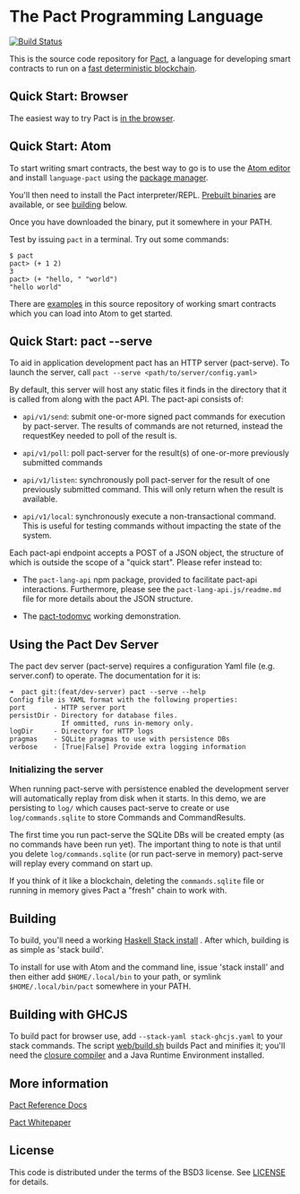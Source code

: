The Pact Programming Language
===

[![Build Status](https://travis-ci.org/kadena-io/pact.svg?branch=master)](https://travis-ci.org/kadena-io/pact)

This is the source code repository for [Pact](http://kadena.io/pact), a language for developing
smart contracts to run on a [fast deterministic blockchain](http://kadena.io).

Quick Start: Browser
---

The easiest way to try Pact is [in the browser](http://kadena.io/try-pact).

Quick Start: Atom
---

To start writing
smart contracts, the best way to go is to use the [Atom editor](https://atom.io) and install
`language-pact` using the [package manager](http://flight-manual.atom.io/using-atom/sections/atom-packages/).

You'll then need to install the Pact interpreter/REPL. [Prebuilt binaries](http://kadena.io/pact/downloads.html) are
available, or see [building](#Building) below.

Once you have downloaded the binary, put it somewhere in your PATH.

Test by issuing `pact` in a terminal. Try out some commands:

```
$ pact
pact> (+ 1 2)
3
pact> (+ "hello, " "world")
"hello world"
```

There are [examples](examples/) in this source repository of working smart contracts which you can load into Atom to get started.

Quick Start: pact --serve
---

To aid in application development pact has an HTTP server (pact-serve).
To launch the server, call `pact --serve <path/to/server/config.yaml>`

By default, this server will host any static files it finds in the directory that it is called from along with the pact API.
The pact-api consists of:

* `api/v1/send`: submit one-or-more signed pact commands for execution by pact-server. The results of commands are not returned, instead the requestKey needed to poll of the result is.

* `api/v1/poll`: poll pact-server for the result(s) of one-or-more previously submitted commands

* `api/v1/listen`: synchronously poll pact-server for the result of one previously submitted command. This will only return when the result is available.

* `api/v1/local`: synchronously execute a non-transactional command. This is useful for testing commands without impacting the state of the system.

Each pact-api endpoint accepts a POST of a JSON object, the structure of which is outside the scope of a "quick start".
Please refer instead to:

* The `pact-lang-api` npm package, provided to facilitate pact-api interactions. Furthermore, please see the `pact-lang-api.js/readme.md` file for more details about the JSON structure.

* The [pact-todomvc](github.com/kadena-io/pact-todomvc) working demonstration.


Using the Pact Dev Server
---

The pact dev server (pact-serve) requires a configuration Yaml file (e.g. server.conf) to operate. The documentation for it is:

```
➜  pact git:(feat/dev-server) pact --serve --help
Config file is YAML format with the following properties:
port       - HTTP server port
persistDir - Directory for database files.
             If ommitted, runs in-memory only.
logDir     - Directory for HTTP logs
pragmas    - SQLite pragmas to use with persistence DBs
verbose    - [True|False] Provide extra logging information
```

### Initializing the server

When running pact-serve with persistence enabled the development server will automatically replay from disk when it starts.
In this demo, we are persisting to `log/` which causes pact-serve to create or use `log/commands.sqlite` to store Commands and CommandResults.

The first time you run pact-serve the SQLite DBs will be created empty (as no commands have been run yet).
The important thing to note is that until you delete `log/commands.sqlite` (or run pact-serve in memory) pact-serve will replay every command on start up.

If you think of it like a blockchain, deleting the `commands.sqlite` file or running in memory gives Pact a "fresh" chain to work with.

Building
---

To build, you'll need a working [Haskell Stack install](https://docs.haskellstack.org/en/stable/README/#how-to-install) . After which, building is as simple as 'stack build'.

To install for use with Atom and the command line, issue 'stack install' and then either add `$HOME/.local/bin` to your path, or symlink `$HOME/.local/bin/pact` somewhere in your PATH.

Building with GHCJS
---

To build pact for browser use, add `--stack-yaml stack-ghcjs.yaml` to your stack commands. The script [web/build.sh](web/build.sh) builds Pact and minifies it; you'll need the [closure compiler](https://www.npmjs.com/package/google-closure-compiler) and a Java Runtime Environment installed.

More information
---

[Pact Reference Docs](http://pact-language.readthedocs.io)

[Pact Whitepaper](http://kadena.io/docs/Kadena-PactWhitepaper.pdf)

License
---

This code is distributed under the terms of the BSD3 license. See [LICENSE](LICENSE) for details.
